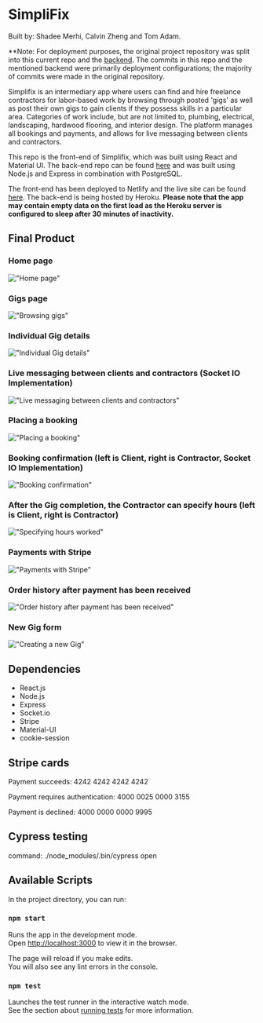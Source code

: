 # SimpliFix

Built by: Shadee Merhi, Calvin Zheng and Tom Adam.

**Note: For deployment purposes, the original project repository was split into this current repo and the [backend](https://github.com/shadeemerhi/simplifix-api). The commits in this repo and the mentioned backend were primarily deployment configurations; the majority of commits were made in the original repository.

Simplifix is an intermediary app where users can find and hire freelance contractors for labor-based work by browsing through posted 'gigs' as well as post their own gigs to gain clients if they possess skills in a particular area. Categories of work include, but are not limited to, plumbing, electrical, landscaping, hardwood flooring, and interior design. The platform manages all bookings and payments, and allows for live messaging between clients and contractors.

This repo is the front-end of Simplifix, which was built using React and Material UI.
The back-end repo can be found [here](https://github.com/shadeemerhi/simplifix-api) and was built using Node.js and Express in combination with PostgreSQL.

The front-end has been deployed to Netlify and the live site can be found [here](https://mystifying-albattani-f243f1.netlify.app/). The back-end is being hosted by Heroku. **Please note that the app may contain empty data on the first load as the Heroku server is configured to sleep after 30 minutes of inactivity.**

## Final Product

### Home page

!["Home page"](https://github.com/shadeemerhi/simplifix/blob/master/docs/home.png)

### Gigs page

!["Browsing gigs"](https://github.com/shadeemerhi/simplifix/blob/master/docs/gigs.png)

### Individual Gig details

!["Individual Gig details"](https://github.com/shadeemerhi/simplifix/blob/master/docs/gig.png)

### Live messaging between clients and contractors (Socket IO Implementation)

!["Live messaging between clients and contractors"](https://github.com/shadeemerhi/simplifix/blob/master/docs/messaging.gif)

### Placing a booking

!["Placing a booking"](https://github.com/shadeemerhi/simplifix/blob/master/docs/booking.gif)

### Booking confirmation (left is Client, right is Contractor, Socket IO Implementation)

!["Booking confirmation"](https://github.com/shadeemerhi/simplifix/blob/master/docs/bookingconfirm.gif)

### After the Gig completion, the Contractor can specify hours (left is Client, right is Contractor)

!["Specifying hours worked"](https://github.com/shadeemerhi/simplifix/blob/master/docs/hours.gif)

### Payments with Stripe

!["Payments with Stripe"](https://github.com/shadeemerhi/simplifix/blob/master/docs/payment.gif)

### Order history after payment has been received

!["Order history after payment has been received"](https://github.com/shadeemerhi/simplifix/blob/master/docs/paymentdone.png)

### New Gig form

!["Creating a new Gig"](https://github.com/shadeemerhi/simplifix/blob/master/docs/newgig.png)

## Dependencies

- React.js
- Node.js
- Express
- Socket.io
- Stripe
- Material-UI
- cookie-session

## Stripe cards

Payment succeeds: 4242 4242 4242 4242

Payment requires authentication: 4000 0025 0000 3155

Payment is declined: 4000 0000 0000 9995

## Cypress testing

command: ./node_modules/.bin/cypress open

## Available Scripts

In the project directory, you can run:

### `npm start`

Runs the app in the development mode.<br>
Open [http://localhost:3000](http://localhost:3000) to view it in the browser.

The page will reload if you make edits.<br>
You will also see any lint errors in the console.

### `npm test`

Launches the test runner in the interactive watch mode.<br>
See the section about [running tests](https://facebook.github.io/create-react-app/docs/running-tests) for more information.
